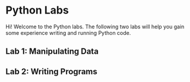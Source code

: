 # Python Labs

Hi! Welcome to the Python labs. The following two labs will help you gain some experience writing and running Python code.

## Lab 1: Manipulating Data


## Lab 2: Writing Programs